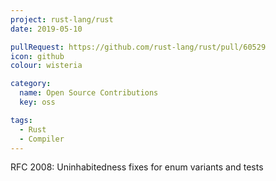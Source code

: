 ```yaml
---
project: rust-lang/rust
date: 2019-05-10

pullRequest: https://github.com/rust-lang/rust/pull/60529
icon: github
colour: wisteria

category:
  name: Open Source Contributions
  key: oss

tags:
  - Rust
  - Compiler
---
```

RFC 2008: Uninhabitedness fixes for enum variants and tests
